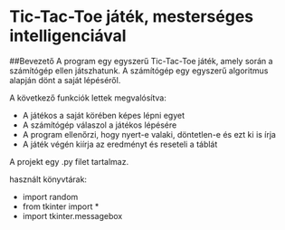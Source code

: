 # Tic-Tac-Toe játék, mesterséges intelligenciával
##Bevezető
A program egy egyszerű Tic-Tac-Toe játék, amely során a számítógép ellen játszhatunk. A számítógép egy egyszerű algoritmus alapján dönt a saját lépéséről.

A következő funkciók lettek megvalósítva:
* A játékos a saját körében képes lépni egyet
* A számítógép válaszol a játékos lépésére
* A program ellenőrzi, hogy nyert-e valaki, döntetlen-e és ezt ki is írja
* A játék végén kiírja az eredményt és reseteli a táblát

A projekt egy .py filet tartalmaz.

használt könyvtárak:
* import random
* from tkinter import *
* import tkinter.messagebox
